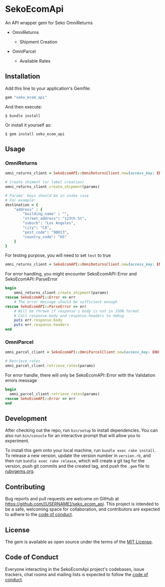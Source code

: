 # SekoEcomApi

An API wrapper gem for Seko OmniReturns

- OmniReturns

  - Shipment Creation

- OmniParcel

  - Available Rates

## Installation

Add this line to your application's Gemfile:

```ruby
gem "seko_ecom_api"
```

And then execute:

    $ bundle install

Or install it yourself as:

    $ gem install seko_ecom_api

## Usage

### OmniReturns

```ruby
omni_returns_client = SekoEcomAPI::OmniReturnsClient.new(access_key: ENV['ACCESS_KEY'])

# Create shiment (or label creation)
omni_returns_client.create_shipment(params)

# Params' keys should be in snake case
# For example:
destination = {
	"address" : {
		"building_name" : "",
		"street_address": "123th St",
		"suburb": "Los Angeles",
		"city": "CA",
		"post_code": "90013",
		"country_code": "US"
	}
}
```

For testing purpose, you will need to set `test` to true
```ruby
omni_returns_client = SekoEcomAPI::OmniReturnsClient.new(access_key: ENV['ACCESS_KEY'], test: true)
```

For error handling, you might encounter SekoEcomAPI::Error and SekoEcomAPI::ParseError

```ruby
begin
	omni_returns_client.create_shipment(params)
rescue SekoEcomAPI::Error => err
	# The error message should be sufficient enough
rescue SekoEcomAPI::ParseError => err
	# Will be thrown if response's body is not in JSON format
	# Call response.body and response.headers to debug
	puts err.response.body
	puts err.response.headers
end
```

### OmniParcel

```ruby
omni_parcel_client = SekoEcomAPI::OmniParcelClient.new(access_key: ENV['ACCESS_KEY'])

# Retrieve rates
omni_parcel_client.retrieve_rates(params)
```

For error handle, there will only be SekoEcomAPI::Error with the Validation errors message

```ruby
begin
  omni_parcel_client.retrieve_rates(params)
rescue SekoEcomAPI::Error => err
end

```

## Development

After checking out the repo, run `bin/setup` to install dependencies. You can also run `bin/console` for an interactive prompt that will allow you to experiment.

To install this gem onto your local machine, run `bundle exec rake install`. To release a new version, update the version number in `version.rb`, and then run `bundle exec rake release`, which will create a git tag for the version, push git commits and the created tag, and push the `.gem` file to [rubygems.org](https://rubygems.org).

## Contributing

Bug reports and pull requests are welcome on GitHub at https://github.com/[USERNAME]/seko_ecom_api. This project is intended to be a safe, welcoming space for collaboration, and contributors are expected to adhere to the [code of conduct](https://github.com/[USERNAME]/seko_ecom_api/blob/pc-2546-setup-sekoecomapi/CODE_OF_CONDUCT.md).

## License

The gem is available as open source under the terms of the [MIT License](https://opensource.org/licenses/MIT).

## Code of Conduct

Everyone interacting in the SekoEcomApi project's codebases, issue trackers, chat rooms and mailing lists is expected to follow the [code of conduct](https://github.com/[USERNAME]/seko_ecom_api/blob/pc-2546-setup-sekoecomapi/CODE_OF_CONDUCT.md).
